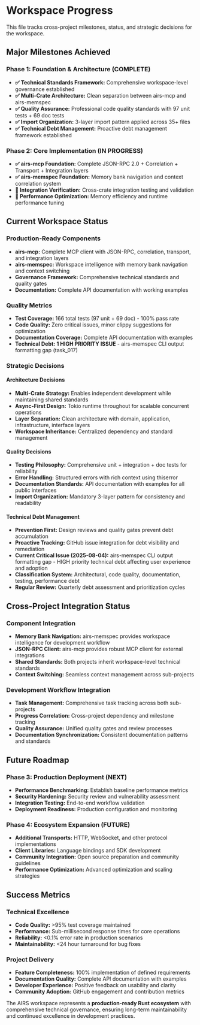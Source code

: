 # Workspace Progress

This file tracks cross-project milestones, status, and strategic decisions for the workspace.

## Major Milestones Achieved

### Phase 1: Foundation & Architecture (COMPLETE)
- **✅ Technical Standards Framework:** Comprehensive workspace-level governance established
- **✅ Multi-Crate Architecture:** Clean separation between airs-mcp and airs-memspec
- **✅ Quality Assurance:** Professional code quality standards with 97 unit tests + 69 doc tests
- **✅ Import Organization:** 3-layer import pattern applied across 35+ files
- **✅ Technical Debt Management:** Proactive debt management framework established

### Phase 2: Core Implementation (IN PROGRESS)
- **✅ airs-mcp Foundation:** Complete JSON-RPC 2.0 + Correlation + Transport + Integration layers
- **✅ airs-memspec Foundation:** Memory bank navigation and context correlation system
- **🔄 Integration Verification:** Cross-crate integration testing and validation
- **🔄 Performance Optimization:** Memory efficiency and runtime performance tuning

## Current Workspace Status

### Production-Ready Components
- **airs-mcp:** Complete MCP client with JSON-RPC, correlation, transport, and integration layers
- **airs-memspec:** Workspace intelligence with memory bank navigation and context switching
- **Governance Framework:** Comprehensive technical standards and quality gates
- **Documentation:** Complete API documentation with working examples

### Quality Metrics
- **Test Coverage:** 166 total tests (97 unit + 69 doc) - 100% pass rate
- **Code Quality:** Zero critical issues, minor clippy suggestions for optimization
- **Documentation Coverage:** Complete API documentation with examples
- **Technical Debt:** **1 HIGH PRIORITY ISSUE** - airs-memspec CLI output formatting gap (task_017)

### Strategic Decisions

#### Architecture Decisions
- **Multi-Crate Strategy:** Enables independent development while maintaining shared standards
- **Async-First Design:** Tokio runtime throughout for scalable concurrent operations
- **Layer Separation:** Clean architecture with domain, application, infrastructure, interface layers
- **Workspace Inheritance:** Centralized dependency and standard management

#### Quality Decisions
- **Testing Philosophy:** Comprehensive unit + integration + doc tests for reliability
- **Error Handling:** Structured errors with rich context using thiserror
- **Documentation Standards:** API documentation with examples for all public interfaces
- **Import Organization:** Mandatory 3-layer pattern for consistency and readability

#### Technical Debt Management
- **Prevention First:** Design reviews and quality gates prevent debt accumulation
- **Proactive Tracking:** GitHub issue integration for debt visibility and remediation
- **Current Critical Issue (2025-08-04):** airs-memspec CLI output formatting gap - HIGH priority technical debt affecting user experience and adoption
- **Classification System:** Architectural, code quality, documentation, testing, performance debt
- **Regular Review:** Quarterly debt assessment and prioritization cycles

## Cross-Project Integration Status

### Component Integration
- **Memory Bank Navigation:** airs-memspec provides workspace intelligence for development workflow
- **JSON-RPC Client:** airs-mcp provides robust MCP client for external integrations
- **Shared Standards:** Both projects inherit workspace-level technical standards
- **Context Switching:** Seamless context management across sub-projects

### Development Workflow Integration
- **Task Management:** Comprehensive task tracking across both sub-projects
- **Progress Correlation:** Cross-project dependency and milestone tracking
- **Quality Assurance:** Unified quality gates and review processes
- **Documentation Synchronization:** Consistent documentation patterns and standards

## Future Roadmap

### Phase 3: Production Deployment (NEXT)
- **Performance Benchmarking:** Establish baseline performance metrics
- **Security Hardening:** Security review and vulnerability assessment
- **Integration Testing:** End-to-end workflow validation
- **Deployment Readiness:** Production configuration and monitoring

### Phase 4: Ecosystem Expansion (FUTURE)
- **Additional Transports:** HTTP, WebSocket, and other protocol implementations
- **Client Libraries:** Language bindings and SDK development
- **Community Integration:** Open source preparation and community guidelines
- **Performance Optimization:** Advanced optimization and scaling strategies

## Success Metrics

### Technical Excellence
- **Code Quality:** >95% test coverage maintained
- **Performance:** Sub-millisecond response times for core operations
- **Reliability:** <0.1% error rate in production scenarios
- **Maintainability:** <24 hour turnaround for bug fixes

### Project Delivery
- **Feature Completeness:** 100% implementation of defined requirements
- **Documentation Quality:** Complete API documentation with examples
- **Developer Experience:** Positive feedback on usability and clarity
- **Community Adoption:** GitHub engagement and contribution metrics

The AIRS workspace represents a **production-ready Rust ecosystem** with comprehensive technical governance, ensuring long-term maintainability and continued excellence in development practices.
